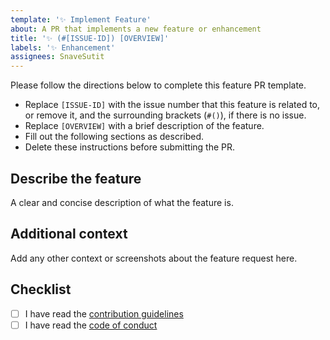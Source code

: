 ```yaml
---
template: '✨ Implement Feature'
about: A PR that implements a new feature or enhancement
title: '✨ (#[ISSUE-ID]) [OVERVIEW]'
labels: '✨ Enhancement'
assignees: SnaveSutit
---
```


Please follow the directions below to complete this feature PR template.

-   Replace `[ISSUE-ID]` with the issue number that this feature is related to, or remove it, and the surrounding brackets (`#()`), if there is no issue.
-   Replace `[OVERVIEW]` with a brief description of the feature.
-   Fill out the following sections as described.
-   Delete these instructions before submitting the PR.

## Describe the feature

A clear and concise description of what the feature is.

## Additional context

Add any other context or screenshots about the feature request here.

## Checklist

-   [ ] I have read the [contribution guidelines](/CONTRIBUTING.md)
-   [ ] I have read the [code of conduct](/CODE_OF_CONDUCT.md)
